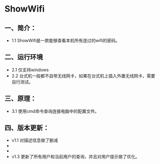 # ShowWifi

## 一、简介：
-    1.1 ShowWifi是一款能够查看本机所有连过的wifi的密码。

## 二、运行环境
-   2.1 仅支持windows
-   2.2 台式机一般都不自带无线网卡，如果在台式机上插入外置无线网卡，需要自行测试。

## 三、原理：
-   3.1 使用cmd命令查询连接电脑中的配置文件。

## 四、版本更新：
-    v1.1 对描述信息做了删减
-    
-   
-   v1.3  更新了所有用户和当前用户的查询，并且对用户提示做了优化。
   

